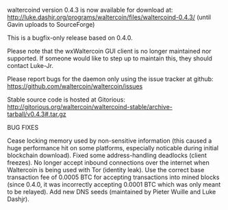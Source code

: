 waltercoind version 0.4.3 is now available for download at:
http://luke.dashjr.org/programs/waltercoin/files/waltercoind-0.4.3/ (until Gavin uploads to SourceForge)

This is a bugfix-only release based on 0.4.0.

Please note that the wxWaltercoin GUI client is no longer maintained nor supported. If someone would like to step up to maintain this, they should contact Luke-Jr.

Please report bugs for the daemon only using the issue tracker at github:
https://github.com/waltercoin/waltercoin/issues

Stable source code is hosted at Gitorious:
http://gitorious.org/waltercoin/waltercoind-stable/archive-tarball/v0.4.3#.tar.gz

BUG FIXES

Cease locking memory used by non-sensitive information (this caused a huge performance hit on some platforms, especially noticable during initial blockchain download).
Fixed some address-handling deadlocks (client freezes).
No longer accept inbound connections over the internet when Waltercoin is being used with Tor (identity leak).
Use the correct base transaction fee of 0.0005 BTC for accepting transactions into mined blocks (since 0.4.0, it was incorrectly accepting 0.0001 BTC which was only meant to be relayed).
Add new DNS seeds (maintained by Pieter Wuille and Luke Dashjr).

